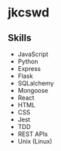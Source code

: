 # jkcswd

## Skills
- JavaScript
- Python
- Express
- Flask
- SQLalchemy
- Mongoose
- React
- HTML
- CSS
- Jest
- TDD
- REST APIs
- Unix (Linux)
